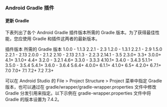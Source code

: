 ### Android Gradle 插件

#### 更新 Gradle

下表列出了各个 Android Gradle 插件版本所需的 Gradle 版本。为了获得最佳性能，您应使用 Gradle 和插件这两者的最新版本。

插件版本	所需的 Gradle 版本
1.0.0 - 1.1.3	2.2.1 - 2.3
1.2.0 - 1.3.1	2.2.1 - 2.9
1.5.0	2.2.1 - 2.13
2.0.0 - 2.1.2	2.10 - 2.13
2.1.3 - 2.2.3	2.14.1 - 3.5
2.3.0+	3.3+
3.0.0+	4.1+
3.1.0+	4.4+
3.2.0 - 3.2.1	4.6+
3.3.0 - 3.3.3	4.10.1+
3.4.0 - 3.4.3	5.1.1+
3.5.0 - 3.5.4	5.4.1+
3.6.0 - 3.6.4	5.6.4+
4.0.0+	6.1.1+
4.1.0+	6.5+
4.2.0+	6.7.1+
7.0	7.0+
7.1	7.2+
7.2	7.3+

可以在 Android Studio 的 File > Project Structure > Project 菜单中指定 Gradle 版本，也可以通过在 gradle/wrapper/gradle-wrapper.properties 文件中修改 Gradle 分发引用来指定。以下示例在 gradle-wrapper.properties 文件中将 Gradle 的版本设置为 7.4.2。


